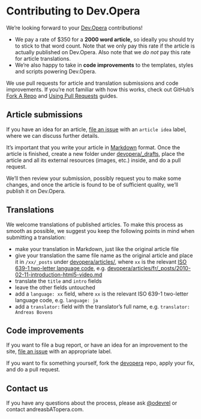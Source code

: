 # Contributing to Dev.Opera

We’re looking forward to your [Dev.Opera](https://dev.opera.com/) contributions!

- We pay a rate of $350 for a **2000 word article,** so ideally you should try to stick to that word count. Note that we only pay this rate if the article is actually published on Dev.Opera. Also note that we _do not_ pay this rate for article translations.
- We’re also happy to take in **code improvements** to the templates, styles and scripts powering Dev.Opera.

We use pull requests for article and translation submissions and code improvements. If you’re not familiar with how this works, check out GitHub’s [Fork A Repo](https://help.github.com/articles/fork-a-repo) and [Using Pull Requests](https://help.github.com/articles/using-pull-requests) guides.

## Article submissions

If you have an idea for an article, [file an issue](https://github.com/operasoftware/devopera/issues/new) with an `article idea` label, where we can discuss further details.

It’s important that you write your article in [Markdown](http://en.wikipedia.org/wiki/Markdown) format. Once the article is finished, create a new folder under [devopera/_drafts](https://github.com/operasoftware/devopera/tree/master/_drafts), place the article and all its external resources (images, etc.) inside, and do a pull request.

We’ll then review your submission, possibly request you to make some changes, and once the article is found to be of sufficient quality, we’ll publish it on Dev.Opera.

## Translations

We welcome translations of published articles. To make this process as smooth as possible, we suggest you keep the following points in mind when submitting a translation:

- make your translation in Markdown, just like the original article file
- give your translation the same file name as the original article and place it in `/xx/_posts` under [devopera/articles/](https://github.com/operasoftware/devopera/tree/master/articles), where `xx` is the relevant [ISO 639-1 two-letter language code](https://en.wikipedia.org/wiki/List_of_ISO_639-1_codes), e.g. [devopera/articles/fr/_posts/2010-02-11-introduction-html5-video.md](https://github.com/operasoftware/devopera/blob/master/articles/fr/_posts/2010-02-11-introduction-html5-video.md)
- translate the `title` and `intro` fields
- leave the other fields untouched
- add a `language: xx` field, where `xx` is the relevant ISO 639-1 two-letter language code, e.g. `language: ja`
- add a `translator:` field with the translator’s full name, e.g. `translator: Andreas Bovens`

## Code improvements

If you want to file a bug report, or have an idea for an improvement to the site, [file an issue](https://github.com/operasoftware/devopera/issues/new) with an appropriate label.

If you want to fix something yourself, fork the [devopera](https://github.com/operasoftware/devopera/) repo, apply your fix, and do a pull request.

## Contact us

If you have any questions about the process, please ask [@odevrel](https://twitter.com/odevrel) or contact andreasbATopera.com.
